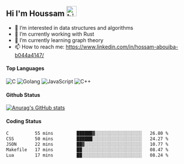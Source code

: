 ## Hi I'm Houssam <img src="https://user-images.githubusercontent.com/1303154/88677602-1635ba80-d120-11ea-84d8-d263ba5fc3c0.gif" width="28px" alt="hi">

- 👀 I’m interested in data structures and algorithms
- 🔭 I’m currently working with Rust
- 🌱 I’m currently learning graph theory
- 📫 How to reach me: https://www.linkedin.com/in/hossam-abouiba-b044a4147/

#### Top Languages

![C](https://img.shields.io/badge/c-%2300599C.svg?style=for-the-badge&logo=c&logoColor=white)
![Golang](https://img.shields.io/badge/go-blue?style=for-the-badge&logo=Goland)
![JavaScript](https://img.shields.io/badge/javascript-%23323330.svg?style=for-the-badge&logo=javascript&logoColor=%23F7DF1E)
![C++](https://img.shields.io/badge/C%2B%2B-blue?style=for-the-badge&logo=C%2B%2B)


#### Github Status
[![Anurag's GitHub stats](https://github-readme-stats.vercel.app/api?username=0xhoussam&theme=tokyonight)](https://github.com/anuraghazra/github-readme-stats)

#### Coding Status
<!--START_SECTION:waka-->

```txt
C          55 mins         ██████▓░░░░░░░░░░░░░░░░░░   26.80 %
CSS        50 mins         ██████░░░░░░░░░░░░░░░░░░░   24.27 %
JSON       22 mins         ██▓░░░░░░░░░░░░░░░░░░░░░░   10.77 %
Makefile   17 mins         ██░░░░░░░░░░░░░░░░░░░░░░░   08.47 %
Lua        17 mins         ██░░░░░░░░░░░░░░░░░░░░░░░   08.24 %
```

<!--END_SECTION:waka-->
